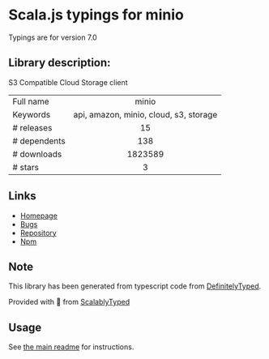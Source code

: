 
# Scala.js typings for minio

Typings are for version 7.0

## Library description:
S3 Compatible Cloud Storage client

|                    |                 |
| ------------------ | :-------------: |
| Full name          | minio |
| Keywords           | api, amazon, minio, cloud, s3, storage |
| # releases         | 15 |
| # dependents       | 138 |
| # downloads        | 1823589 |
| # stars            | 3 |

## Links
- [Homepage](https://github.com/minio/minio-js#readme)
- [Bugs](https://github.com/minio/minio-js/issues)
- [Repository](https://github.com/minio/minio-js)
- [Npm](https://www.npmjs.com/package/minio)
    


## Note
This library has been generated from typescript code from [DefinitelyTyped](https://definitelytyped.org).

Provided with :purple_heart: from [ScalablyTyped](https://github.com/oyvindberg/ScalablyTyped)

## Usage
See [the main readme](../../readme.md) for instructions.


